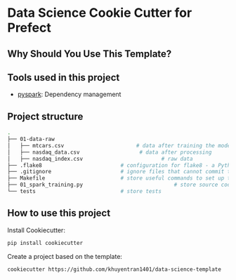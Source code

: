 # Data Science Cookie Cutter for Prefect

## Why Should You Use This Template?

## Tools used in this project

* [pyspark](https://python-poetry.org/): Dependency management

## Project structure
```bash
.
├── 01-data-raw            
│   ├── mtcars.csv                       # data after training the model
│   ├── nasdaq_data.csv                   # data after processing
│   ├── nasdaq_index.csv                         # raw data
├── .flake8                         # configuration for flake8 - a Python formatter tool
├── .gitignore                      # ignore files that cannot commit to Git
├── Makefile                        # store useful commands to set up the environment
├── 01_spark_training.py                             # store source code
└── tests                           # store tests
```

## How to use this project

Install Cookiecutter:
```bash
pip install cookiecutter
```

Create a project based on the template:
```bash
cookiecutter https://github.com/khuyentran1401/data-science-template
```